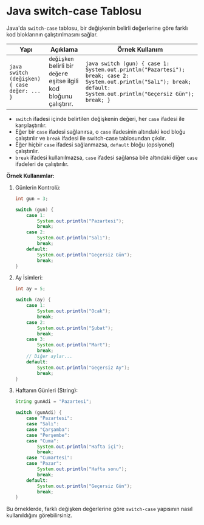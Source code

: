 # Java switch-case Tablosu

Java'da `switch-case` tablosu, bir değişkenin belirli değerlerine göre farklı kod bloklarının çalıştırılmasını sağlar.

| Yapı                                          | Açıklama                                               | Örnek Kullanım                                         |
|-----------------------------------------------|--------------------------------------------------------|--------------------------------------------------------|
| ```java switch (değişken) { case değer: ... }``` | `değişken` belirli bir `değer`e eşitse ilgili kod bloğunu çalıştırır. | ```java switch (gun) { case 1: System.out.println("Pazartesi"); break; case 2: System.out.println("Salı"); break; default: System.out.println("Geçersiz Gün"); break; }``` |

- `switch` ifadesi içinde belirtilen değişkenin değeri, her `case` ifadesi ile karşılaştırılır.
- Eğer bir `case` ifadesi sağlanırsa, o `case` ifadesinin altındaki kod bloğu çalıştırılır ve `break` ifadesi ile switch-case tablosundan çıkılır.
- Eğer hiçbir `case` ifadesi sağlanmazsa, `default` bloğu (opsiyonel) çalıştırılır.
- `break` ifadesi kullanılmazsa, `case` ifadesi sağlansa bile altındaki diğer `case` ifadeleri de çalıştırılır.

**Örnek Kullanımlar:**

1. Günlerin Kontrolü:
    ```java
    int gun = 3;

    switch (gun) {
        case 1:
            System.out.println("Pazartesi");
            break;
        case 2:
            System.out.println("Salı");
            break;
        default:
            System.out.println("Geçersiz Gün");
            break;
    }
    ```

2. Ay İsimleri:
    ```java
    int ay = 5;

    switch (ay) {
        case 1:
            System.out.println("Ocak");
            break;
        case 2:
            System.out.println("Şubat");
            break;
        case 3:
            System.out.println("Mart");
            break;
        // Diğer aylar...
        default:
            System.out.println("Geçersiz Ay");
            break;
    }
    ```

3. Haftanın Günleri (String):
    ```java
    String gunAdi = "Pazartesi";

    switch (gunAdi) {
        case "Pazartesi":
        case "Salı":
        case "Çarşamba":
        case "Perşembe":
        case "Cuma":
            System.out.println("Hafta içi");
            break;
        case "Cumartesi":
        case "Pazar":
            System.out.println("Hafta sonu");
            break;
        default:
            System.out.println("Geçersiz Gün");
            break;
    }
    ```

Bu örneklerde, farklı değişken değerlerine göre `switch-case` yapısının nasıl kullanıldığını görebilirsiniz.
